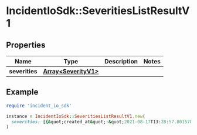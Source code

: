 # IncidentIoSdk::SeveritiesListResultV1

## Properties

| Name | Type | Description | Notes |
| ---- | ---- | ----------- | ----- |
| **severities** | [**Array&lt;SeverityV1&gt;**](SeverityV1.md) |  |  |

## Example

```ruby
require 'incident_io_sdk'

instance = IncidentIoSdk::SeveritiesListResultV1.new(
  severities: [{&quot;created_at&quot;:&quot;2021-08-17T13:28:57.801578Z&quot;,&quot;description&quot;:&quot;Issues with **low impact**.&quot;,&quot;id&quot;:&quot;01FCNDV6P870EA6S7TK1DSYDG0&quot;,&quot;name&quot;:&quot;Minor&quot;,&quot;rank&quot;:1,&quot;updated_at&quot;:&quot;2021-08-17T13:28:57.801578Z&quot;}]
)
```


